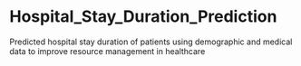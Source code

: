 # Hospital_Stay_Duration_Prediction
Predicted hospital stay duration of patients using demographic and medical data to improve resource management in healthcare
